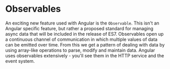 # Observables

An exciting new feature used with Angular is the `Observable`. This isn't an
Angular specific feature, but rather a proposed standard for managing
async data that will be included in the release of ES7. Observables open up a
continuous channel of communication in which multiple values of data can be
emitted over time. From this we get a pattern of dealing with data by using
array-like operations to parse, modify and maintain data. Angular uses
observables extensively - you'll see them in the HTTP service and the event
system.
